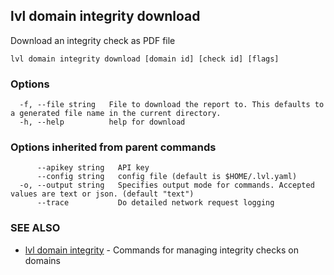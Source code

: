 ## lvl domain integrity download

Download an integrity check as PDF file

```
lvl domain integrity download [domain id] [check id] [flags]
```

### Options

```
  -f, --file string   File to download the report to. This defaults to a generated file name in the current directory.
  -h, --help          help for download
```

### Options inherited from parent commands

```
      --apikey string   API key
      --config string   config file (default is $HOME/.lvl.yaml)
  -o, --output string   Specifies output mode for commands. Accepted values are text or json. (default "text")
      --trace           Do detailed network request logging
```

### SEE ALSO

* [lvl domain integrity](lvl_domain_integrity.md)	 - Commands for managing integrity checks on domains


